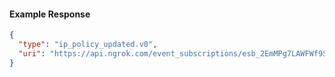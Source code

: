 
#### Example Response

```json
{
  "type": "ip_policy_updated.v0",
  "uri": "https://api.ngrok.com/event_subscriptions/esb_2EmMPg7LAWFWf9S7pAAmEdZjXHH/sources/ip_policy_updated.v0"
}